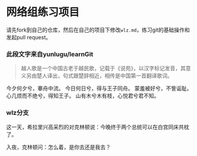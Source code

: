 # 网络组练习项目

请先fork到自己的仓库，然后在自己的项目下修改`wlz.md`，练习git的基础操作和发起pull request。


### 此段文字来自yunlugu/learnGit

>越人歌是一个中国古老于越民歌，记载于《说苑》，以汉字标记发音，其意义另由楚人译出，句式跟楚辞相近，相传是中国第一首翻译歌词。

今夕何夕兮，搴舟中流。
今日何日兮，得与王子同舟。
蒙羞被好兮，不訾诟耻。
心几烦而不绝兮，得知王子。
山有木兮木有枝，心悦君兮君不知。

### wlz分支

这一天，希拉里兴高采烈的对克林顿说：今晚终于两个总统可以在白宫同床共枕了。

入夜，克林顿问：怎么着，是你去还是我去？
